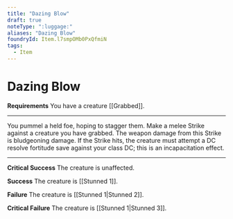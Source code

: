 ```yaml
---
title: "Dazing Blow"
draft: true
noteType: ":luggage:"
aliases: "Dazing Blow"
foundryId: Item.l7smpOMb0PxQfmiN
tags:
  - Item
---
```


# Dazing Blow

**Requirements** You have a creature [[Grabbed]].

* * *

You pummel a held foe, hoping to stagger them. Make a melee Strike against a creature you have grabbed. The weapon damage from this Strike is bludgeoning damage. If the Strike hits, the creature must attempt a DC resolve fortitude save against your class DC; this is an incapacitation effect.

* * *

**Critical Success** The creature is unaffected.

**Success** The creature is [[Stunned 1]].

**Failure** The creature is [[Stunned 1|Stunned 2]].

**Critical Failure** The creature is [[Stunned 1|Stunned 3]].
